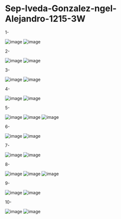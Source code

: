 # Sep-lveda-Gonzalez-ngel-Alejandro-1215-3W

1-

![image](https://github.com/user-attachments/assets/dbea96e4-cc26-41e1-a0a1-41384cdfb04d)
![image](https://github.com/user-attachments/assets/5f2db431-2677-48bd-aa4d-12f845b377bf)

2-

![image](https://github.com/user-attachments/assets/ef68f0df-fc9d-458b-880a-b4d3b42d7d5f)
![image](https://github.com/user-attachments/assets/26c17cf9-f078-44db-903a-c273703c3a19)

3-

![image](https://github.com/user-attachments/assets/4214f676-c779-4982-9fef-467bb1b32510)
![image](https://github.com/user-attachments/assets/41f19643-2821-4acc-844c-c0303b422dad)

4-

![image](https://github.com/user-attachments/assets/f1eab6bf-578d-49ba-88f3-a1b4b9c63b6a)
![image](https://github.com/user-attachments/assets/e0f64975-2a78-4891-8ff3-4722e127322b)

5-

![image](https://github.com/user-attachments/assets/9dcd5d48-0bbf-4286-a510-c5340fe89753)
![image](https://github.com/user-attachments/assets/591d4c29-ec7c-4850-bc42-a43ba01b9fbf)
![image](https://github.com/user-attachments/assets/b2825d96-482b-43b4-a5b8-0f5152ad93f5)

6-

![image](https://github.com/user-attachments/assets/cdc9722c-2171-4b9d-91e4-f976bcef8fae)
![image](https://github.com/user-attachments/assets/93fdf77d-ed50-4083-92db-b954bc447801)

7-

![image](https://github.com/user-attachments/assets/c337f6c6-41c9-4198-a002-9d1ceed63d48)
![image](https://github.com/user-attachments/assets/1b6c803f-da3f-4918-8458-cf6e1a18e5a2)

8-

![image](https://github.com/user-attachments/assets/146c1590-60c7-4269-b29b-84057f16f7cd)
![image](https://github.com/user-attachments/assets/b4d2201e-e9be-492d-a59c-aac870daade6)
![image](https://github.com/user-attachments/assets/05bd3a8a-29f0-46c4-a147-e3ca62ac60f4)

9-

![image](https://github.com/user-attachments/assets/d87f0c6d-7b6e-43ac-832b-5627ba9676ef)
![image](https://github.com/user-attachments/assets/60aec19c-a936-4063-bcc1-1f6a88d5fe58)

10-

![image](https://github.com/user-attachments/assets/aa0b2c25-f7d3-44bc-a34e-b42cfff26384)
![image](https://github.com/user-attachments/assets/c4301680-d860-4bf6-a2e8-136c740593ef)
